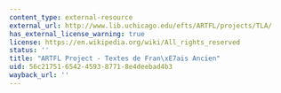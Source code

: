```yaml
---
content_type: external-resource
external_url: http://www.lib.uchicago.edu/efts/ARTFL/projects/TLA/
has_external_license_warning: true
license: https://en.wikipedia.org/wiki/All_rights_reserved
status: ''
title: "ARTFL Project - Textes de Fran\xE7ais Ancien"
uid: 56c21751-6542-4593-8771-8e4deebad4b3
wayback_url: ''
---
```

